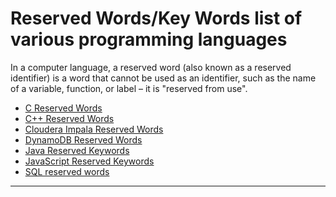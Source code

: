 # Reserved Words/Key Words list of various programming languages
In a computer language, a reserved word (also known as a reserved identifier) is a word that cannot be used as an identifier, such as the name of a variable, function, or label – it is "reserved from use". 

- <a href="https://github.com/AnanthaRajuC/Reserved-Words-Key-Words-list-of-various-programming-languages/blob/master/C%20Reserved%20Words.md" target="_blank">C Reserved Words</a>
- <a href="https://github.com/AnanthaRajuC/Lists-of-Reserved-Words-of-various-programming-languages/blob/master/C%2B%2B%20Reserved%20Words.md" target="_blank">C++ Reserved Words</a>
- <a href="https://github.com/AnanthaRajuC/Reserved-Words-Key-Words-list-of-various-programming-languages/blob/master/Cloudera%20Impala%20Reserved%20Words.md" target="_blank">Cloudera Impala Reserved Words</a>
- <a href="https://github.com/AnanthaRajuC/Reserved-Words-Key-Words-list-of-various-programming-languages/blob/master/DynamoDB%20Reserved%20Words.md" target="_blank">DynamoDB Reserved Words</a>
- <a href="https://github.com/AnanthaRajuC/Reserved-Words-Key-Words-list-of-various-programming-languages/blob/master/Java%20Keywords%20List.md" target="_blank">Java Reserved Keywords</a>
- <a href="https://github.com/AnanthaRajuC/Lists-of-Reserved-Words-of-various-programming-languages/blob/master/JavaScript%20Reserved%20Words.md" target="_blank">JavaScript Reserved Keywords</a>
- <a href="https://github.com/AnanthaRajuC/Reserved-Words-Key-Words-list-of-various-programming-languages/blob/master/SQL%20reserved%20words.md" target="_blank">SQL reserved words</a>

---


